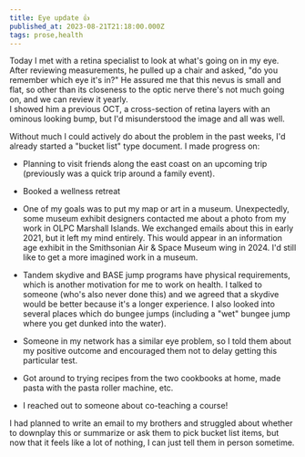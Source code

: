 ```yaml
---
title: Eye update 👍
published_at: 2023-08-21T21:18:00.000Z
tags: prose,health
---
```


Today I met with a retina specialist to look at what's going on in my eye. After reviewing measurements, he pulled up a chair and asked, "do you remember which eye it's in?" He assured me that this nevus is small and flat, so other than its closeness to the optic nerve there's not much going on, and we can review it yearly.<br/>
I showed him a previous OCT, a cross-section of retina layers with an ominous looking bump, but I'd misunderstood the image and all was well.

Without much I could actively do about the problem in the past weeks, I'd already started a "bucket list" type document.  I made progress on:

- Planning to visit friends along the east coast on an upcoming trip (previously was a quick  trip around a family event).

- Booked a wellness retreat

- One of my goals was to put my map or art in a museum. Unexpectedly, some museum exhibit designers contacted me about a photo from my work in OLPC Marshall Islands. We exchanged emails about this in early 2021, but it left my mind entirely. This would appear in an information age exhibit in the Smithsonian Air & Space Museum wing in 2024. I'd still like to get a more imagined work in a museum.

- Tandem skydive and BASE jump programs have physical requirements, which is another motivation for me to work on health. I talked to someone (who's also never done this) and we agreed that a skydive would be better because it's a longer experience. I also looked into several places which do bungee jumps (including a "wet" bungee jump where you get dunked into the water).

- Someone in my network has a similar eye problem, so I told them about my positive outcome and encouraged them not to delay getting this particular test.

- Got around to trying recipes from the two cookbooks at home, made pasta with the pasta roller machine, etc.

- I reached out to someone about co-teaching a course!


I had planned to write an email to my brothers and struggled about whether to downplay this or summarize or ask them to pick bucket list items, but now that it feels like a lot of nothing, I can just tell them in person sometime.

<br/>
<br/>
<br/>
